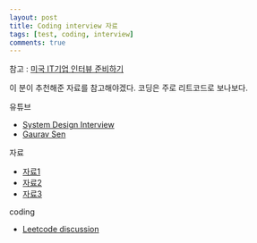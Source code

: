 ```yaml
---
layout: post
title: Coding interview 자료
tags: [test, coding, interview]
comments: true
---
```


참고 : [미국 IT기업 인터뷰 준비하기](https://brunch.co.kr/@tmvlsh/17)

이 분이 추천해준 자료를 참고해야겠다.
코딩은 주로 리트코드로 보나보다.

유튜브
- [System Design Interview](https://www.youtube.com/c/SystemDesignInterview)
- [Gaurav Sen](https://www.youtube.com/c/GauravSensei/videos)

자료
- [자료1](https://github.com/donnemartin/system-design-primer)
- [자료2](https://www.educative.io/courses/grokking-the-system-design-interview)
- [자료3](https://www.educative.io/courses/grokking-the-principles-and-practices-of-advanced-system-design)

coding
- [Leetcode discussion](https://leetcode.com/discuss/interview-question?currentPage=1&orderBy=hot&query=)